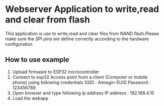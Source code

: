 # Webserver Application to write,read and clear from flash

This application is use to write,read and clear files from NAND flash.Please make sure the SPI pins are define correctly according to the hardware configuration

## How to use example

1. Upload firmware to ESP32 microcontroller
2. Connect to esp32 Access point from a client (Computer or mobile phone) using following credentials
    SSID : Aimagin-EUID
    Password : 123456789
3. Open browser and type following ip address
    IP address : 192.168.4.10
4. Load the webapp


